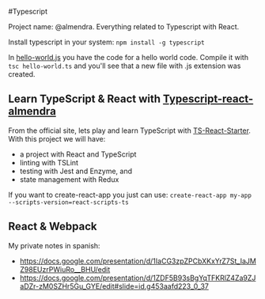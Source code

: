 #Typescript

Project name: @almendra.
Everything related to Typescript with React.

Install typescript in your system: `npm install -g typescript`

In [hello-world.js](/hello-world.js) you have the code for a hello world code. Compile it with `tsc hello-world.ts` and you'll see that a new file with .js extension was created.

## Learn TypeScript & React with [Typescript-react-almendra]()

From the official site, lets play and learn TypeScript with [TS-React-Starter](https://github.com/Microsoft/TypeScript-React-Starter#typescript-react-starter).
With this project we will have:

- a project with React and TypeScript
- linting with TSLint
- testing with Jest and Enzyme, and
- state management with Redux

If you want to create-react-app you just can use: `create-react-app my-app --scripts-version=react-scripts-ts`

## React & Webpack

My private notes in spanish:

- https://docs.google.com/presentation/d/1IaCG3zpZPCbXKxYrZ7St_IaJMZ98EUzrPWiuRo__BHU/edit
- https://docs.google.com/presentation/d/1ZDF5B93sBgYqTFKRlZ4Za9ZJaDZr-zM0SZHr5Gu_GYE/edit#slide=id.g453aafd223_0_37

